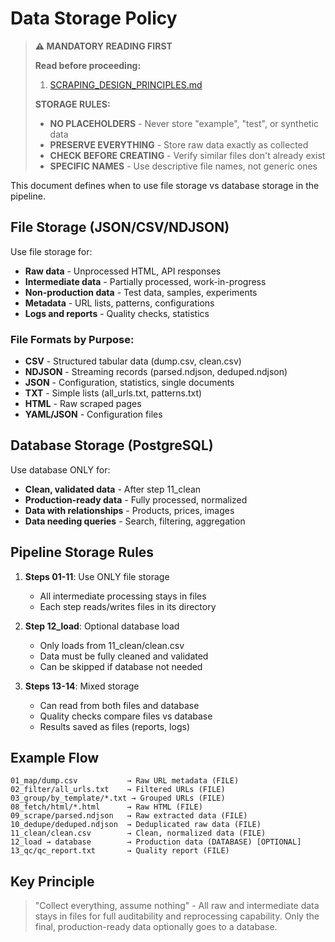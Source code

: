 # Data Storage Policy

> **⚠️ MANDATORY READING FIRST**
> 
> **Read before proceeding:**
> 1. [SCRAPING_DESIGN_PRINCIPLES.md](../SCRAPING_DESIGN_PRINCIPLES.md)
> 
> **STORAGE RULES:**
> - **NO PLACEHOLDERS** - Never store "example", "test", or synthetic data
> - **PRESERVE EVERYTHING** - Store raw data exactly as collected
> - **CHECK BEFORE CREATING** - Verify similar files don't already exist
> - **SPECIFIC NAMES** - Use descriptive file names, not generic ones

This document defines when to use file storage vs database storage in the pipeline.

## File Storage (JSON/CSV/NDJSON)

Use file storage for:
- **Raw data** - Unprocessed HTML, API responses
- **Intermediate data** - Partially processed, work-in-progress
- **Non-production data** - Test data, samples, experiments
- **Metadata** - URL lists, patterns, configurations
- **Logs and reports** - Quality checks, statistics

### File Formats by Purpose:
- **CSV** - Structured tabular data (dump.csv, clean.csv)
- **NDJSON** - Streaming records (parsed.ndjson, deduped.ndjson)
- **JSON** - Configuration, statistics, single documents
- **TXT** - Simple lists (all_urls.txt, patterns.txt)
- **HTML** - Raw scraped pages
- **YAML/JSON** - Configuration files

## Database Storage (PostgreSQL)

Use database ONLY for:
- **Clean, validated data** - After step 11_clean
- **Production-ready data** - Fully processed, normalized
- **Data with relationships** - Products, prices, images
- **Data needing queries** - Search, filtering, aggregation

## Pipeline Storage Rules

1. **Steps 01-11**: Use ONLY file storage
   - All intermediate processing stays in files
   - Each step reads/writes files in its directory

2. **Step 12_load**: Optional database load
   - Only loads from 11_clean/clean.csv
   - Data must be fully cleaned and validated
   - Can be skipped if database not needed

3. **Steps 13-14**: Mixed storage
   - Can read from both files and database
   - Quality checks compare files vs database
   - Results saved as files (reports, logs)

## Example Flow

```
01_map/dump.csv           → Raw URL metadata (FILE)
02_filter/all_urls.txt    → Filtered URLs (FILE)
03_group/by_template/*.txt → Grouped URLs (FILE)
08_fetch/html/*.html      → Raw HTML (FILE)
09_scrape/parsed.ndjson   → Raw extracted data (FILE)
10_dedupe/deduped.ndjson  → Deduplicated raw data (FILE)
11_clean/clean.csv        → Clean, normalized data (FILE)
12_load → database        → Production data (DATABASE) [OPTIONAL]
13_qc/qc_report.txt       → Quality report (FILE)
```

## Key Principle

> "Collect everything, assume nothing" - All raw and intermediate data stays in files for full auditability and reprocessing capability. Only the final, production-ready data optionally goes to a database.